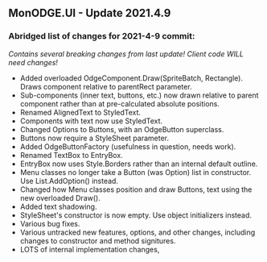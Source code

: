 ## MonODGE.UI - Update 2021.4.9

### Abridged list of changes for 2021-4-9 commit:

*Contains several breaking changes from last update! Client code WILL need changes!*

- Added overloaded OdgeComponent.Draw(SpriteBatch, Rectangle). Draws component relative to parentRect parameter. 
- Sub-components (inner text, buttons, etc.) now drawn relative to parent component rather than at pre-calculated absolute positions.
- Renamed AlignedText to StyledText.
- Components with text now use StyledText.
- Changed Options to Buttons, with an OdgeButton superclass.
- Buttons now require a StyleSheet parameter.
- Added OdgeButtonFactory (usefulness in question, needs work).
- Renamed TextBox to EntryBox.
- EntryBox now uses Style.Borders rather than an internal default outline.
- Menu classes no longer take a Button (was Option) list in constructor. Use List.AddOption() instead.
- Changed how Menu classes position and draw Buttons, text using the new overloaded Draw().
- Added text shadowing.
- StyleSheet's constructor is now empty. Use object initializers instead.
- Various bug fixes.
- Various untracked new features, options, and other changes, including changes to constructor and method signitures.
- LOTS of internal implementation changes,
